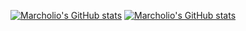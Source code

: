 [![Marcholio's GitHub stats](https://github-readme-stats.vercel.app/api?username=marcholio&theme=blue-green)](https://github.com/anuraghazra/github-readme-stats)
[![Marcholio's GitHub stats](https://github-readme-stats.vercel.app/api/top-langs?username=marcholio&theme=blue-green&langs_count=3)](https://github.com/anuraghazra/github-readme-stats)
